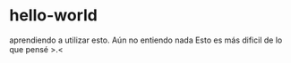 # hello-world
aprendiendo a utilizar esto.
Aún no entiendo nada
Esto es más dificil de lo que pensé >.<
